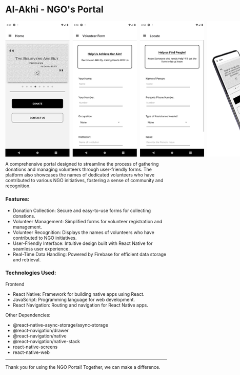 # Al-Akhi - NGO's Portal

<div style="display: flex; gap: 10px;">
    <img src="./img/1.png" style="width: 200px;" alt="Image 1">
    <img src="./img/2.png" style="width: 200px;" alt="Image 2">
    <img src="./img/3.png" style="width: 200px;" alt="Image 3">
    <img src="./img/4.png" style="width: 200px;" alt="Image 4">
</div>


A comprehensive portal designed to streamline the process of gathering donations and managing volunteers through user-friendly forms. The platform also showcases the names of dedicated volunteers who have contributed to various NGO initiatives, fostering a sense of community and recognition.

### Features:
- Donation Collection: Secure and easy-to-use forms for collecting donations.
- Volunteer Management: Simplified forms for volunteer registration and management.
- Volunteer Recognition: Displays the names of volunteers who have contributed to NGO initiatives.
- User-Friendly Interface: Intuitive design built with React Native for seamless user experience.
- Real-Time Data Handling: Powered by Firebase for efficient data storage and retrieval.

### Technologies Used:
Frontend
- React Native: Framework for building native apps using React.
- JavaScript: Programming language for web development.
- React Navigation: Routing and navigation for React Native apps.

Other Dependencies:
- @react-native-async-storage/async-storage
- @react-navigation/drawer
- @react-navigation/native
- @react-navigation/native-stack
- react-native-screens
- react-native-web

---------------------------------------------------------------
Thank you for using the NGO Portal! Together, we can make a difference.